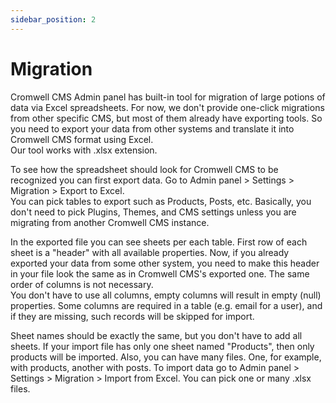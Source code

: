 ```yaml
---
sidebar_position: 2
---
```


# Migration

Cromwell CMS Admin panel has built-in tool for migration of large potions of data via Excel spreadsheets. For now, we don't provide one-click migrations from other specific CMS, but most of them already have exporting tools. So you need to export your data from other systems and translate it into Cromwell CMS format using Excel.  
Our tool works with .xlsx extension.

To see how the spreadsheet should look for Cromwell CMS to be recognized you can first export data. Go to Admin panel > Settings > Migration > Export to Excel.  
You can pick tables to export such as Products, Posts, etc. Basically, you don't need to pick Plugins, Themes, and CMS settings unless you are migrating from another Cromwell CMS instance.

In the exported file you can see sheets per each table. First row of each sheet is a "header" with all available properties. Now, if you already exported your data from some other system, you need to make this header in your file look the same as in Cromwell CMS's exported one. The same order of columns is not necessary.  
You don't have to use all columns, empty columns will result in empty (null) properties. Some columns are required in a table (e.g. email for a user), and if they are missing, such records will be skipped for import.

Sheet names should be exactly the same, but you don't have to add all sheets. If your import file has only one sheet named "Products", then only products will be imported. Also, you can have many files. One, for example, with products, another with posts.
To import data go to Admin panel > Settings > Migration > Import from Excel. You can pick one or many .xlsx files.
